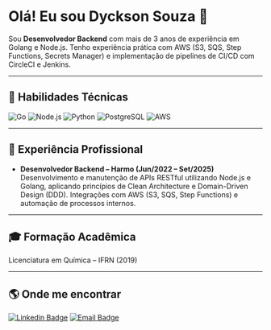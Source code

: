 # Olá! Eu sou Dyckson Souza 👋

Sou **Desenvolvedor Backend** com mais de 3 anos de experiência em Golang e Node.js. 
Tenho experiência prática com AWS (S3, SQS, Step Functions, Secrets Manager) e 
implementação de pipelines de CI/CD com CircleCI e Jenkins.

---

## 🚀 Habilidades Técnicas
![Go](https://img.shields.io/badge/Go-00ADD8?style=for-the-badge&logo=go&logoColor=white)
![Node.js](https://img.shields.io/badge/Node.js-43853D?style=for-the-badge&logo=node.js&logoColor=white)
![Python](https://img.shields.io/badge/Python-3776AB?style=for-the-badge&logo=python&logoColor=white)
![PostgreSQL](https://img.shields.io/badge/PostgreSQL-316192?style=for-the-badge&logo=postgresql&logoColor=white)
![AWS](https://img.shields.io/badge/AWS-232F3E?style=for-the-badge&logo=amazon-aws&logoColor=white)

---

## 💼 Experiência Profissional
- **Desenvolvedor Backend – Harmo (Jun/2022 – Set/2025)**  
Desenvolvimento e manutenção de APIs RESTful utilizando Node.js e Golang, aplicando princípios de Clean Architecture e Domain-Driven Design (DDD). Integrações com AWS (S3, SQS, Step Functions) e automação de processos internos.

---

## 🎓 Formação Acadêmica
Licenciatura em Química – IFRN (2019)

---

## 🌎 Onde me encontrar
[![Linkedin Badge](https://img.shields.io/badge/-Dyckson%20Souza-blue?style=flat-square&logo=Linkedin&logoColor=white&link=https://www.linkedin.com/in/dyckson-souza-381310129/)](https://www.linkedin.com/in/dyckson-souza-381310129/)
[![Email Badge](https://img.shields.io/badge/-dyckson__vyctor@hotmail.com-c14438?style=flat-square&logo=Gmail&logoColor=white)](mailto:dyckson_vyctor@hotmail.com)
